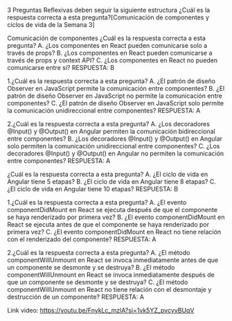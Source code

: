 3 Preguntas Reflexivas deben seguir la siguiente estructura
¿Cuál es la respuesta correcta a esta pregunta?[Comunicación de componentes y ciclos de
vida de la Semana 3]

Comunicación de componentes
¿Cuál es la respuesta correcta a esta pregunta?
A. ¿Los componentes en React pueden comunicarse solo a través de props?
B. ¿Los componentes en React pueden comunicarse a través de props y context API?
C. ¿Los componentes en React no pueden comunicarse entre sí?
RESPUESTA: B

1.¿Cuál es la respuesta correcta a esta pregunta?
A. ¿El patrón de diseño Observer en JavaScript permite la comunicación entre componentes?
B. ¿El patrón de diseño Observer en JavaScript no permite la comunicación entre componentes?
C. ¿El patrón de diseño Observer en JavaScript solo permite la comunicación unidireccional entre
componentes?
RESPUESTA: A

2.¿Cuál es la respuesta correcta a esta pregunta?
A. ¿Los decoradores @Input() y @Output() en Angular permiten la comunicación
bidireccional entre componentes?
B. ¿Los decoradores @Input() y @Output() en Angular solo permiten la comunicación
unidireccional entre componentes?
C. ¿Los decoradores @Input() y @Output() en Angular no permiten la comunicación entre
componentes?
RESPUESTA: A

¿Cuál es la respuesta correcta a esta pregunta?
A. ¿El ciclo de vida en Angular tiene 5 etapas?
B. ¿El ciclo de vida en Angular tiene 8 etapas?
C. ¿El ciclo de vida en Angular tiene 10 etapas?
RESPUESTA: B

1.¿Cuál es la respuesta correcta a esta pregunta?
A. ¿El evento componentDidMount en React se ejecuta después de que el componente se haya
renderizado por primera vez?
B. ¿El evento componentDidMount en React se ejecuta antes de que el componente se haya
renderizado por primera vez?
C. ¿El evento componentDidMount en React no tiene relación con el renderizado del
componente?
RESPUESTA: A

2.¿Cuál es la respuesta correcta a esta pregunta?
A. ¿El método componentWillUnmount en React se invoca inmediatamente antes de que un
componente se desmonte y se destruya?
B. ¿El método componentWillUnmount en React se invoca inmediatamente después de que
un componente se desmonte y se destruya?
C. ¿El método componentWillUnmount en React no tiene relación con el desmontaje y
destrucción de un componente?
RESPUESTA: A

Link video: https://youtu.be/FnykLc_mzlA?si=1vk5YZ_pvcyvBUqV